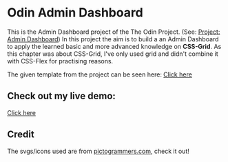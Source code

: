 # Odin Admin Dashboard

This is the Admin Dashboard project of the The Odin Project. (See: [Project: Admin Dashboard](https://www.theodinproject.com/lessons/node-path-intermediate-html-and-css-admin-dashboard))
In this project the aim is to build a an Admin Dashboard to apply the learned basic and more advanced knowledge on **CSS-Grid**.
As this chapter was about CSS-Grid, I've only used grid and didn't combine it with CSS-Flex for practising reasons.

The given template from the project can be seen here: [Click here](https://cdn.statically.io/gh/TheOdinProject/curriculum/43cc6ab69fdfbef40d431a65677d2144668930ac/intermediate_html_css/grid/project_admin_dashboard/imgs/dashboard-project.png)

## Check out my live demo:

[Click here](https://scuddi.github.io/odin-dashboard/)

## Credit

The svgs/icons used are from [pictogrammers.com](https://pictogrammers.com/library/mdi/), check it out!


